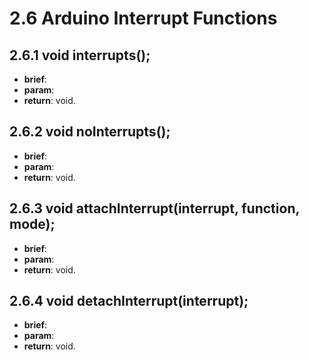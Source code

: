 # 2.6 Arduino Interrupt Functions

## 2.6.1 void interrupts();
* **brief**:
* **param**:
* **return**: void.

## 2.6.2 void noInterrupts();
* **brief**:
* **param**:
* **return**: void.

## 2.6.3 void attachInterrupt(interrupt, function, mode);
* **brief**:
* **param**:
* **return**: void.

## 2.6.4 void detachInterrupt(interrupt);
* **brief**:
* **param**:
* **return**: void.